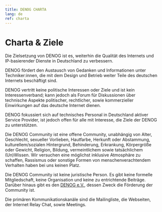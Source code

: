```yaml
---
title: DENOG CHARTA
lang: de
ref: charta
---
```


# Charta & Ziele

Die Zielsetzung von DENOG ist es, weiterhin die Qualität des Internets und IP-basierender Dienste in Deutschland zu verbessern.

DENOG fördert den Austausch von Gedanken und Informationen unter Techniker:innen, die mit dem Design und Betrieb weiter Teile des deutschen Internets beschäftigt sind.

DENOG vertritt keine politische Interessen oder Ziele und ist kein Interessenverband; kann jedoch als Forum für Diskussionen über technische Aspekte politischer, rechtlicher, sowie kommerzieller Einwirkungen auf das deutsche Internet dienen.

DENOG fokussiert sich auf technisches Personal in Deutschland aktiver Service Provider, ist jedoch offen für alle mit Interesse, die Ziele der DENOG zu unterstützen.

Die DENOG Community ist eine offene Community, unabhängig von Alter, Geschlecht, sexueller Vorlieben, Hautfarbe, Herkunft oder Abstammung, kulturellem/sozialen Hintergrund, Behinderung, Erkrankung, Körpergröße oder Gewicht, Religion, Bildung, vermeintlichem sowie tatsächlichem (Un)Wissen. Wir versuchen eine möglichst inklusive Atmosphäre zu schaffen, Rassismus oder sonstige Formen von menschenverachtendem Verhalten haben bei uns keinen Platz.

Die DENOG Community ist keine juristische Person. Es gibt keine formelle Mitgliedschaft, keine Organisation und keine zu entrichtende Beiträge. Darüber hinaus gibt es den [DENOG e.V.](/de/governance/index.html), dessen Zweck die Förderung der Community ist.

Die primären Kommunikationskanäle sind die Mailingliste, die Webseiten, der Internet Relay Chat, sowie Meetings.
